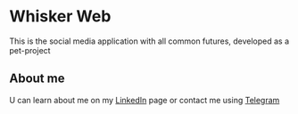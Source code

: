 # Whisker Web
This is the social media application with all common futures, developed as a pet-project
## About me
U can learn about me on my [LinkedIn](...) page or contact me using [Telegram](t.me/ddreamth)